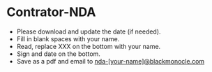 # Contrator-NDA

* Please download and update the date (if needed). 
* Fill in blank spaces with your name. 
* Read, replace XXX on the bottom with your name. 
* Sign and date on the bottom. 
* Save as a pdf and email to [nda-[your-name]@blackmonocle.com](nda-[your-name]@blackmonocle.com)